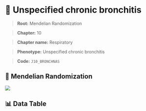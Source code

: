 # 🧪 Unspecified chronic bronchitis

> **Root:** Mendelian Randomization

> **Chapter:** 10  

> **Chapter name:** Respiratory

> **Phenotype:** Unspecified chronic bronchitis  

> **Code:** `J10_BRONCHNAS`

## 🧬 Mendelian Randomization  

<img src="/MR/Figures/Forward/J10_BRONCHNAS.png"/>

## 📊 Data Table

<CsvTableMRF src="/MR_Data/Forward/J10_BRONCHNAS.csv"/>
